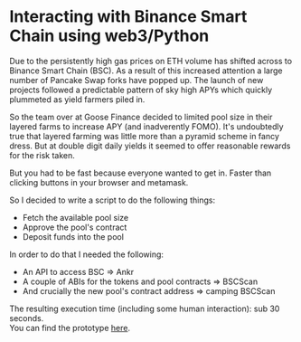 # Interacting with Binance Smart Chain using web3/Python  

Due to the persistently high gas prices on ETH volume has shifted across to Binance Smart Chain (BSC). As a result of this increased attention a large number of Pancake Swap forks have popped up. The launch of new projects followed a predictable pattern of sky high APYs which quickly plummeted as yield farmers piled in.  

So the team over at Goose Finance decided to limited pool size in their layered farms to increase APY (and inadverently FOMO). It's undoubtedly true that layered farming was little more than a pyramid scheme in fancy dress. But at double digit daily yields it seemed to offer reasonable rewards for the risk taken.  

But you had to be fast because everyone wanted to get in. 
Faster than clicking buttons in your browser and metamask.  

So I decided to write a script to do the following things:
- Fetch the available pool size
- Approve the pool's contract
- Deposit funds into the pool  

In order to do that I needed the following:
- An API to access BSC => Ankr
- A couple of ABIs for the tokens and pool contracts => BSCScan
- And crucially the new pool's contract address => camping BSCScan  

The resulting execution time (including some human interaction): sub 30 seconds.  
You can find the prototype [here](https://github.com/tloecher/bsc-w3-python/blob/master/yeet-goose.ipynb).
